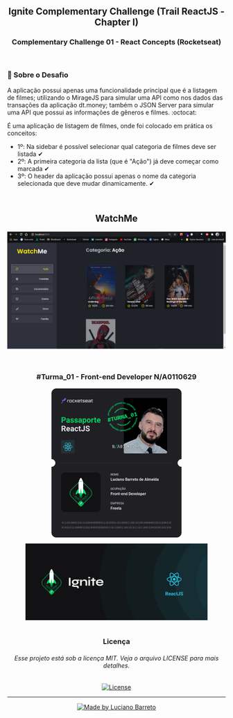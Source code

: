 # <h2 align="center">Ignite Complementary Challenge (Trail ReactJS - Chapter I)</h2>

<h3 align="center">Complementary Challenge 01 - React Concepts (Rocketseat)</h3>

<br>

### 📑 Sobre o Desafio
<p>A aplicação possui apenas uma funcionalidade principal que é a listagem de filmes; 
utilizando o MirageJS para simular uma API como nos dados das transações da aplicação dt.money; 
também o JSON Server para simular uma API que possui as informações de gêneros e filmes. :octocat:</p>

<p>É uma aplicação de listagem de filmes, onde foi colocado em prática os conceitos:</p>

* 1º: Na sidebar é possível selecionar qual categoria de filmes deve ser listada ✔
* 2º: A primeira categoria da lista (que é "Ação") já deve começar como marcada ✔
* 3º: O header da aplicação possui apenas o nome da categoria selecionada que deve mudar dinamicamente. ✔

<br>

<h2 align="center">WatchMe</h2>
<p align="center">
  <kbd><img align="center" src="watchme.png" width="800"/></kbd>
</p>

<br>

<h3 align="center">#Turma_01 - Front-end Developer N/A0110629</h3>

<p align="center">
  <kbd><img align="center" src="Passaporte-react-js.png" width="300"/></kbd>
</p>

<p align="center">
  <kbd><img align="center" src="ignite.png" alt="Logo do Ignite/ReactJS" width="420"/></kbd>
</p>

#

<h3 align="center">Licença</h3>
<h6 align="center">Esse projeto está sob a licença MIT. Veja o arquivo LICENSE para mais detalhes.</h6>


<p align="center">  
  <a href="https://github.com/Lucianobarretto/Ignite_reactjs_chapter01_complementary_challenge/blob/main/LICENSE.md">
    <img alt="License" src="https://img.shields.io/badge/LICENSE-MIT-orange">
  </a>
</p>

---

<p align="center">  
  <a href="https://www.linkedin.com/in/lucianobalmeida/">
    <img alt="Made by Luciano Barreto" src="https://img.shields.io/badge/Made%20by-Luciano%20Barreto-blue">
  </a>  
</p>

